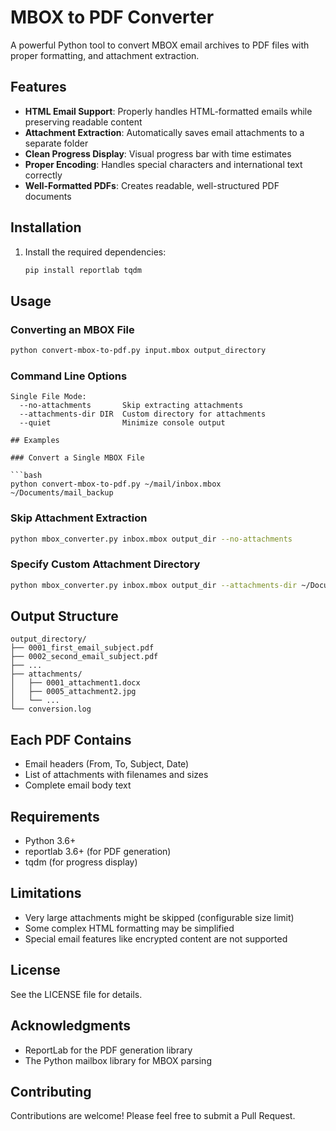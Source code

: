 # MBOX to PDF Converter

A powerful Python tool to convert MBOX email archives to PDF files with proper formatting, and attachment extraction.

## Features

- **HTML Email Support**: Properly handles HTML-formatted emails while preserving readable content
- **Attachment Extraction**: Automatically saves email attachments to a separate folder
- **Clean Progress Display**: Visual progress bar with time estimates
- **Proper Encoding**: Handles special characters and international text correctly
- **Well-Formatted PDFs**: Creates readable, well-structured PDF documents

## Installation

1. Install the required dependencies:
   ```bash
   pip install reportlab tqdm
   ```

## Usage

### Converting an MBOX File

```bash
python convert-mbox-to-pdf.py input.mbox output_directory
```

### Command Line Options

```
Single File Mode:
  --no-attachments       Skip extracting attachments
  --attachments-dir DIR  Custom directory for attachments
  --quiet                Minimize console output

## Examples

### Convert a Single MBOX File

```bash
python convert-mbox-to-pdf.py ~/mail/inbox.mbox ~/Documents/mail_backup
```

### Skip Attachment Extraction

```bash
python mbox_converter.py inbox.mbox output_dir --no-attachments
```

### Specify Custom Attachment Directory

```bash
python mbox_converter.py inbox.mbox output_dir --attachments-dir ~/Documents/email_attachments
```

## Output Structure

```
output_directory/
├── 0001_first_email_subject.pdf
├── 0002_second_email_subject.pdf
├── ...
├── attachments/
│   ├── 0001_attachment1.docx
│   ├── 0005_attachment2.jpg
│   └── ...
└── conversion.log
```

## Each PDF Contains

- Email headers (From, To, Subject, Date)
- List of attachments with filenames and sizes
- Complete email body text

## Requirements

- Python 3.6+
- reportlab 3.6+ (for PDF generation)
- tqdm (for progress display)

## Limitations

- Very large attachments might be skipped (configurable size limit)
- Some complex HTML formatting may be simplified
- Special email features like encrypted content are not supported

## License

See the LICENSE file for details.

## Acknowledgments

- ReportLab for the PDF generation library
- The Python mailbox library for MBOX parsing

## Contributing

Contributions are welcome! Please feel free to submit a Pull Request.

